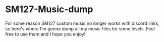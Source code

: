 # SM127-Music-dump
For some reason SM127 custom music no longer works with discord links, so here's where I'm gonna dump all my music files for some levels. Feel free to use them and I hope you enjoy!
